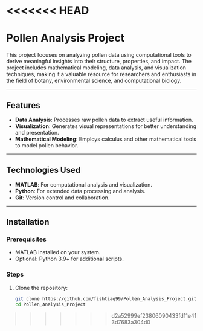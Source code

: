 <<<<<<< HEAD
=======
# Pollen Analysis Project  

This project focuses on analyzing pollen data using computational tools to derive meaningful insights into their structure, properties, and impact. The project includes mathematical modeling, data analysis, and visualization techniques, making it a valuable resource for researchers and enthusiasts in the field of botany, environmental science, and computational biology.  

---

## Features  
- **Data Analysis**: Processes raw pollen data to extract useful information.  
- **Visualization**: Generates visual representations for better understanding and presentation.  
- **Mathematical Modeling**: Employs calculus and other mathematical tools to model pollen behavior.  

---

## Technologies Used  
- **MATLAB**: For computational analysis and visualization.  
- **Python**: For extended data processing and analysis.  
- **Git**: Version control and collaboration.  

---

## Installation  

### Prerequisites  
- MATLAB installed on your system.  
- Optional: Python 3.9+ for additional scripts.  

### Steps  
1. Clone the repository:  
   ```bash
   git clone https://github.com/fishtiaq99/Pollen_Analysis_Project.git
   cd Pollen_Analysis_Project
>>>>>>> d2a52999ef23806090433fd11e413d7683a304d0
